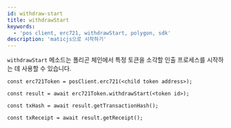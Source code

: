 ```yaml
---
id: withdraw-start
title: withdrawStart
keywords:
  - 'pos client, erc721, withdrawStart, polygon, sdk'
description: 'maticjs으로 시작하기'
---
```


`withdrawStart` 메소드는 폴리곤 체인에서 특정 토큰을 소각할 인출 프로세스를 시작하는 데 사용할 수 있습니다.

```
const erc721Token = posClient.erc721(<child token address>);

const result = await erc721Token.withdrawStart(<token id>);

const txHash = await result.getTransactionHash();

const txReceipt = await result.getReceipt();

```
